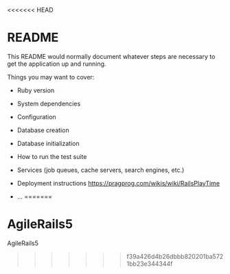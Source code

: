 <<<<<<< HEAD
# README

This README would normally document whatever steps are necessary to get the
application up and running.

Things you may want to cover:

* Ruby version

* System dependencies

* Configuration

* Database creation

* Database initialization

* How to run the test suite

* Services (job queues, cache servers, search engines, etc.)

* Deployment instructions
https://pragprog.com/wikis/wiki/RailsPlayTime
* ...
=======
# AgileRails5
AgileRails5
>>>>>>> f39a426d4b26dbbb820201ba5721bb23e344344f
